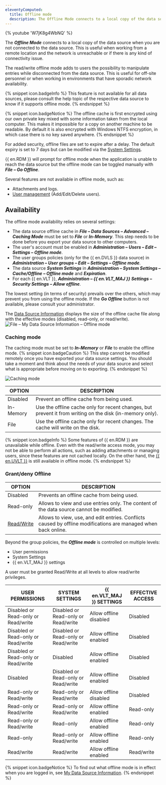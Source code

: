 ```yaml
---
eleventyComputed:
  title: Offline mode
  description: The Offline Mode connects to a local copy of the data source when you are not connected to the data source.
---
```

{% youtube 'W7jK8g4WbNQ' %}

The ***Offline Mode*** connects to a local copy of the data source when you are not connected to the data source. This is useful when working from a remote location and the network is unreachable or if there is any kind of connectivity issue.

The read/write offline mode adds to users the possibility to manipulate entries while disconnected from the data source. This is useful for off-site personnel or when working in environments that have sporadic network availability.

{% snippet icon.badgeInfo %}
This feature is not available for all data sources, please consult the help topic of the respective data source to know if it supports offline mode.
{% endsnippet %}

{% snippet icon.badgeNotice %}
The offline cache is first encrypted using our own private key mixed with some information taken from the local computer. This makes it impossible for a copy on another machine to be readable. By default it is also encrypted with Windows NTFS encryption, in which case there is no key saved anywhere.
{% endsnippet %}

For added security, offline files are set to expire after a delay. The default expiry is set to 7 days but can be modified via the [System Settings](/rdm/windows/commands/administration/settings/system-settings/application/offline/).

{{ en.RDM }} will prompt for offline mode when the application is unable to reach the data source but the offline mode can be toggled manually with ***File – Go Offline***.

Several features are not available in offline mode, such as:

* Attachments and logs.
* [User management](/rdm/windows/commands/administration/management/user-management/) (Add/Edit/Delete users).

## Availability

The offline mode availability relies on several settings:

* The data source offline cache in ***File – Data Sources – Advanced – Caching Mode*** must be set to ***File*** or ***In-Memory***. This step needs to be done before you export your data source to other computers.
* The user's account must be enabled in ***Administration – Users – Edit – Settings – Offline mode***.
* The user groups policies (only for the {{ en.DVLS }} data source) in ***Administration – User groups – Edit – Settings – Offline mode***.
* The data source ***System Settings*** in ***Administration – System Settings – Cache/Offline – Offline mode*** and ***Expiration***.
* For each {{ en.VLT }}, ***Administration – {{ en.VLT_MAJ }} Settings – Security Settings – Allow offline***.

The lowest setting (in terms of security) prevails over the others, which may prevent you from using the offline mode. If the ***Go Offline*** button is not available, please consult your administrator.

The [Data Source Information](/rdm/windows/commands/file/my-data-source-information/) displays the size of the offline cache file along with the effective modes (disabled, read-only, or read/write).
![File – My Data Source Information – Offline mode](https://cdnweb.devolutions.net/docs/docs_en_rdm_windows_clip11278.png)

### Caching mode

The caching mode must be set to ***In-Memory*** or ***File*** to enable the offline mode.
{% snippet icon.badgeCaution %}
This step cannot be modified remotely once you have exported your data source settings. You should take a moment and think about the needs of your data source and select what is appropriate before moving on to exporting.
{% endsnippet %}

![Caching mode](https://cdnweb.devolutions.net/docs/docs_en_rdm_windows_clip3581.png)

| OPTION    | DESCRIPTION |
|-----------|-------------|
| Disabled  | Prevent an offline cache from being used.                                                                |
| In-Memory | Use the offline cache only for recent changes, but prevent it from writing on the disk (in-memory only). |
| File      | Use the offline cache only for recent changes. The cache will write on the disk.                         |


{% snippet icon.badgeInfo %}
Some features of {{ en.RDM }} are unavailable while offline. Even with the read/write access mode, you may not be able to perform all actions, such as adding attachments or managing users, since these features are not cached locally. On the other hand, the [{{ en.UVLT }}](/rdm/windows/data-sources/user-vault/) is still available in offline mode.
{% endsnippet %}

### Grant/deny Offline
| OPTION                                       | DESCRIPTION |
|----------------------------------------------|-------------|
| Disabled                                     | Prevents an offline cache from being used. |
| Read-only                                    | Allows to view and use entries only. The content of the data source cannot be modified. |
| [Read/Write](/rdm/windows/data-sources/offline-mode/offline-read-write/) | Allows to view, use, and edit entries. Conflicts caused by offline modifications are managed when back online.                                                 |

Beyond the group policies, the ***Offline mode*** is controlled on multiple levels:

* User permissions
* System Settings
* {{ en.VLT_MAJ }} settings

A user must be granted Read/Write at all levels to allow read/write privileges.

| USER PERMISSIONS                 | SYSTEM SETTINGS                 | {{ en.VLT_MAJ }} SETTINGS      | EFFECTIVE ACCESS  |
|----------------------------------|---------------------------------|--------------------------------|-------------------|
| Disabled or Read-only or Read/write | Disabled or Read-only or Read/write | Allow offline disabled  | Disabled          |
| Disabled or Read-only or Read/write | Disabled or Read-only or Read/write | Allow offline enabled   | Disabled          |
| Disabled or Read-only or Read/write | Disabled                     | Allow offline enabled       | Disabled             |
| Disabled                         | Disabled or Read-only or Read/write | Allow offline enabled      | Disabled          |
| Read-only or Read/write          | Read-only or Read/write          | Allow offline disabled        | Disabled          |
| Read-only or Read/write          | Read-only or Read/write          | Allow offline enabled         | Read-only         |
| Read-only or Read/write          | Read-only                        | Allow offline enabled         | Read-only         |
| Read-only                        | Read-only or Read/write          | Allow offline enabled         | Read-only         |
| Read/write                       | Read/write                       | Allow offline enabled         | Read/write        |

{% snippet icon.badgeNotice %}
To find out what offline mode is in effect when you are logged in, see [My Data Source Information](/rdm/windows/commands/file/my-data-source-information/).
{% endsnippet %}
